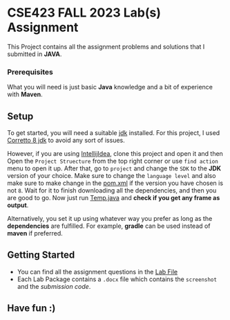 # CSE423 FALL 2023 Lab(s) Assignment

This Project contains all the assignment problems and solutions that I submitted in
**JAVA**.

### Prerequisites

What you will need is just basic **Java** knowledge and a bit of experience with **Maven**. 

## Setup

To get started, you will need a suitable [jdk](https://www.oracle.com/java/technologies/downloads/) installed.
For this project, I used [Corretto 8 jdk](https://docs.aws.amazon.com/corretto/latest/corretto-8-ug/downloads-list.html)
to avoid any sort of issues.

However, if you are using [IntellijIdea](https://www.jetbrains.com/idea/), clone this project 
and open it and then Open the `Project Struecture` from the top
right corner or use `find action` menu to open it up.
After that, go to `project` and change the `SDK` 
to the **JDK** version of your choice.
Make sure to change the `language level` and 
also make sure to make change in the [pom.xml](pom.xml) if the version you have chosen is not `8`.
Wait for it to finish downloading all the 
dependencies, and then you are good to go.
Now just run [Temp.java](src/main/java/Temp.java) and **check if you get any frame as output**.

Alternatively, you set it up using whatever way you prefer as long as the **dependencies** are fulfilled.
For example, **gradle** can be used instead of **maven** if preferred.

## Getting Started
* You can find all the assignment questions in the [Lab File](/src/main/java/Lab%20Files)
* Each Lab Package contains a `.docx` file which contains the `screenshot` and the _submission code_.

## Have fun :)
